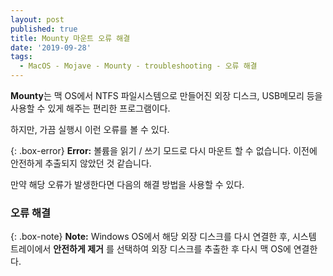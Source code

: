 ```yaml
---
layout: post
published: true
title: Mounty 마운트 오류 해결
date: '2019-09-28'
tags:
  - MacOS - Mojave - Mounty - troubleshooting - 오류 해결
---
```

**Mounty**는 맥 OS에서 NTFS 파일시스템으로 만들어진 외장 디스크, USB메모리 등을 사용할 수 있게 해주는 편리한 프로그램이다.

하지만, 가끔 실행시 이런 오류를 볼 수 있다.

{: .box-error}
**Error:** 볼륨을 읽기 / 쓰기 모드로 다시 마운트 할 수 없습니다. 이전에 안전하게 추출되지 않았던 것 같습니다.

만약 해당 오류가 발생한다면 다음의 해결 방법을 사용할 수 있다.

### 오류 해결

{: .box-note}
**Note:** Windows OS에서 해당 외장 디스크를 다시 연결한 후, 시스템 트레이에서 **안전하게 제거** 를 선택하여 외장 디스크를 추출한 후 다시 맥 OS에 연결한다.
